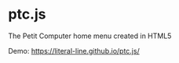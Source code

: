 # ptc.js
 The Petit Computer home menu created in HTML5

Demo: https://literal-line.github.io/ptc.js/
